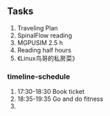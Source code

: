 ## Tasks
1. Traveling Plan
2. SpinalFlow reading
3. MGPUSIM 2.5 h
4. Reading half hours
5. 《Linux鸟哥的私房菜》

### timeline-schedule
1. 17:30-18:30 Book ticket
2. 18:35-19:35 Go and do fitness
3. 